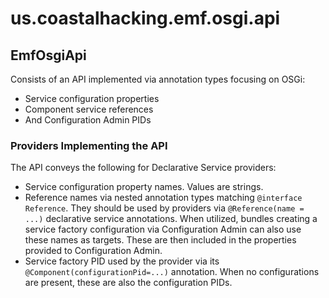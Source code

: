 
# us.coastalhacking.emf.osgi.api

## EmfOsgiApi

Consists of an API implemented via annotation types focusing on OSGi:

* Service configuration properties
* Component service references
* And Configuration Admin PIDs

### Providers Implementing the API

The API conveys the following for Declarative Service providers:

* Service configuration property names. Values are strings.
* Reference names via nested annotation types matching `@interface Reference`. They should be used by providers via `@Reference(name = ...)` declarative service annotations. When utilized, bundles creating a service factory configuration via Configuration Admin can also use these names as targets. These are then included in the properties provided to Configuration Admin.
* Service factory PID used by the provider via its `@Component(configurationPid=...)` annotation. When no configurations are present, these are also the configuration PIDs.

 